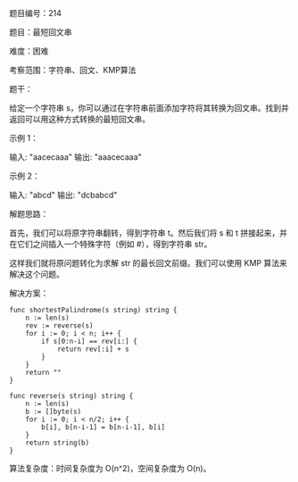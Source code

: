 题目编号：214

题目：最短回文串

难度：困难

考察范围：字符串、回文、KMP算法

题干：

给定一个字符串 s，你可以通过在字符串前面添加字符将其转换为回文串。找到并返回可以用这种方式转换的最短回文串。

示例 1：

输入: "aacecaaa"
输出: "aaacecaaa"

示例 2：

输入: "abcd"
输出: "dcbabcd"

解题思路：

首先，我们可以将原字符串翻转，得到字符串 t。然后我们将 s 和 t 拼接起来，并在它们之间插入一个特殊字符（例如 #），得到字符串 str。

这样我们就将原问题转化为求解 str 的最长回文前缀。我们可以使用 KMP 算法来解决这个问题。

解决方案：

```
func shortestPalindrome(s string) string {
    n := len(s)
    rev := reverse(s)
    for i := 0; i < n; i++ {
        if s[0:n-i] == rev[i:] {
            return rev[:i] + s
        }
    }
    return ""
}

func reverse(s string) string {
    n := len(s)
    b := []byte(s)
    for i := 0; i < n/2; i++ {
        b[i], b[n-i-1] = b[n-i-1], b[i]
    }
    return string(b)
}
```

算法复杂度：时间复杂度为 O(n^2)，空间复杂度为 O(n)。